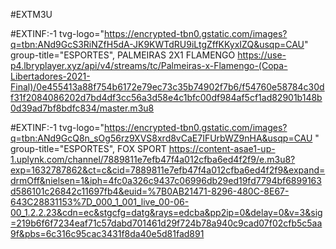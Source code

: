 #EXTM3U

#EXTINF:-1 tvg-logo="https://encrypted-tbn0.gstatic.com/images?q=tbn:ANd9GcS3RiNZfH5dA-JK9KWTdRU9iLtgZffKKyxIZQ&usqp=CAU" group-title="ESPORTES", PALMEIRAS 2X1 FLAMENGO
https://use-p4.lbryplayer.xyz/api/v4/streams/tc/Palmeiras-x-Flamengo-(Copa-Libertadores-2021-Final)/0e455413a88f754b6172e79ec73c35b74902f7b6/f54760e58784c30df31f2084086202d7bd4df3cc56a3d58e4c1bfc00df984af5cf1ad82901b148b0d39ad7bf8bdfc834/master.m3u8

#EXTINF:-1 tvg-logo="https://encrypted-tbn0.gstatic.com/images?q=tbn:ANd9GcQ8n_sOg56rz9XVS8xrd8vCaE7IFUrbWZ9nHA&usqp=CAU
" group-title="ESPORTES", FOX SPORT
https://content-asae1-up-1.uplynk.com/channel/7889811e7efb47f4a012cfba6ed4f2f9/e.m3u8?exp=1632787862&ct=c&cid=7889811e7efb47f4a012cfba6ed4f2f9&expand=drmOff&nielsen=1&iph=4fc0a326c9437c06996db29ed19fd7794bf6899163d586101c26842c11697fb4&euid=%7B0AB21471-8296-480C-8E67-643C28831153%7D_000_1_001_live_00-06-00_1.2.2.23&cdn=ec&stgcfg=datg&rays=edcba&pp2ip=0&delay=0&v=3&sig=219b6f6f7234eaf71c57dabd701461d29f724b78a940c9cad07f02cfb5c5aa9f&pbs=6c316c95cac3431f8da40e5d81fad891
